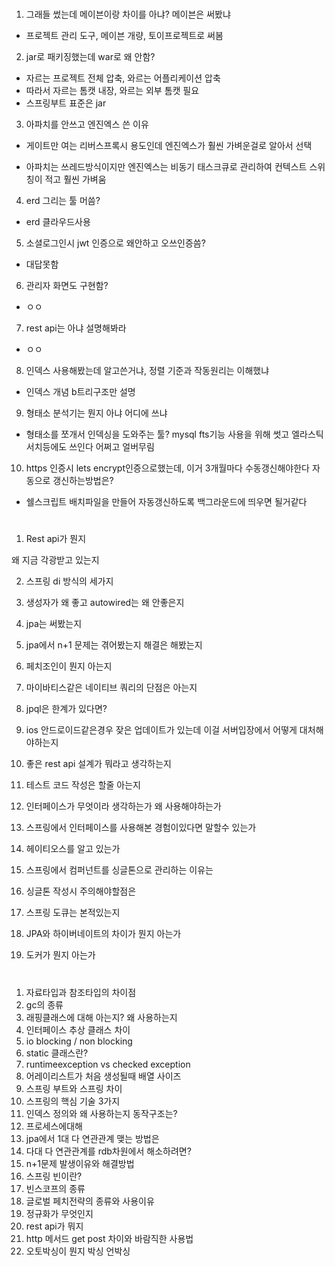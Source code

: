 
#
1. 그래들 썼는데 메이븐이랑 차이를 아냐? 메이븐은 써봤냐
 - 프로젝트 관리 도구, 메이븐 개량, 토이프로젝트로 써봄

2. jar로 패키징했는데 war로 왜 안함?
 - 자르는 프로젝트 전체 압축, 와르는 어플리케이션 압축
 - 따라서 자르는 톰캣 내장, 와르는 외부 톰캣 필요
 - 스프링부트 표준은 jar

3. 아파치를 안쓰고 엔진엑스 쓴 이유
 - 게이트만 여는 리버스프록시 용도인데 엔진엑스가 훨씬 가벼운걸로 알아서 선택
 + 아파치는 쓰레드방식이지만 엔진엑스는 비동기 태스크큐로 관리하여 컨텍스트 스위칭이 적고 훨씬 가벼움

4. erd 그리는 툴 머씀?
 - erd 클라우드사용

5. 소셜로그인시 jwt 인증으로 왜안하고 오쓰인증씀?
 - 대답못함

6. 관리자 화면도 구현함?
  - ㅇㅇ

7. rest api는 아냐 설명해봐라
 - ㅇㅇ

8. 인덱스 사용해봤는데 알고쓴거냐, 정렬 기준과 작동원리는 이해했냐
 - 인덱스 개념 b트리구조만 설명
 
9. 형태소 분석기는 뭔지 아냐 어디에 쓰냐
 - 형태소를 쪼개서 인덱싱을 도와주는 툴? mysql fts기능 사용을 위해 썻고 엘라스틱서치등에도 쓰인다 어쩌고 얼버무림

10. https 인증시 lets encrypt인증으로했는데, 이거 3개월마다 수동갱신해야한다 자동으로 갱신하는방법은?
 - 쉘스크립트 배치파일을 만들어 자동갱신하도록 백그라운드에 띄우면 될거같다
 


#

1. Rest api가 뭔지

왜 지금 각광받고 있는지

2. 스프링 di 방식의 세가지

3. 생성자가 왜 좋고 autowired는 왜 안좋은지

4. jpa는 써봤는지

5. jpa에서 n+1 문제는 겪어봤는지 해결은 해봤는지

6. 페치조인이 뭔지 아는지

7. 마이바티스같은 네이티브 쿼리의 단점은 아는지

8. jpql은 한계가 있다면?

9. ios 안드로이드같은경우 잦은 업데이트가 있는데 이걸 서버입장에서 어떻게 대처해야하는지

10. 좋은 rest api 설계가 뭐라고 생각하는지

11. 테스트 코드 작성은 할줄 아는지

12. 인터페이스가 무엇이라 생각하는가 왜 사용해야하는가

13. 스프링에서 인터페이스를 사용해본 경험이있다면 말할수 있는가

14. 헤이티오스를 알고 있는가

15. 스프링에서 컴퍼넌트를 싱글톤으로 관리하는 이유는

16. 싱글톤 작성시 주의해야할점은 

17. 스프링 도큐는 본적있는지

18. JPA와 하이버네이트의 차이가 뭔지 아는가

19. 도커가 뭔지 아는가 




# 
1. 자료타입과 참조타입의 차이점
2. gc의 종류
3. 래핑클래스에 대해 아는지? 왜 사용하는지
4. 인터페이스 추상 클래스 차이
5. io blocking / non blocking
6. static 클래스란?
7. runtimeexception vs checked exception
8. 어레이리스트가 처음 생성될때 배열 사이즈
9. 스프링 부트와 스프링 차이
10. 스프링의 핵심 기술 3가지
11. 인덱스 정의와 왜 사용하는지 동작구조는?
12. 프로세스에대해 
13. jpa에서 1대 다 연관관계 맺는 방법은
14. 다대 다 연관관계를 rdb차원에서 해소하려면?
15. n+1문제 발생이유와 해결방법
16. 스프링 빈이란?
17. 빈스코프의 종류 
18. 글로벌 페치전략의 종류와 사용이유
19. 정규화가 무엇인지
20. rest api가 뭐지
21. http 메서드 get post 차이와 바람직한 사용법
22. 오토박싱이 뭔지 박싱 언박싱
